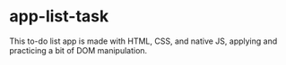 # app-list-task
This to-do list app is made with HTML, CSS, and native JS, applying and practicing a bit of DOM manipulation.

